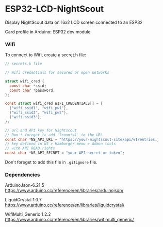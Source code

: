 # ESP32-LCD-NightScout
Display NightScout data on 16x2 LCD screen connected to an ESP32

Card profile in Arduino: ESP32 dev module

### Wifi
To connect to Wifi, create a secret.h file:
```C
// secrets.h file

// Wifi credentials for secured or open networks

struct wifi_cred {
  const char *ssid;
  const char *password;
};

const struct wifi_cred WIFI_CREDENTIALS[] = {
  {"wifi_ssid1", "wifi_pw1"},
  {"wifi_ssid2", "wifi_pw2"},
  {"wifi_ssid3"},
};

// url and API key for Nightscout
// Don't foreget to add '?count=1' to the URL
const char *NS_API_URL = "https://your-nightscout-site/api/v1/entries.json?count=1"
// key defined in NS > Hamburger menu > Admon tools
// with API READ rights
const char *NS_API_SECRET = "your-API-secret or token";
```
Don't foreget to add this file in ```.gitignore``` file.

### Dependencies
ArduinoJson-6.21.5 https://www.arduino.cc/reference/en/libraries/arduinojson/

LiquidCrystal 1.0.7 https://www.arduino.cc/reference/en/libraries/liquidcrystal/

WifiMulti_Generic 1.2.2 https://www.arduino.cc/reference/en/libraries/wifimulti_generic/

